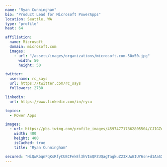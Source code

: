 ```yaml
---
name: "Ryan Cunningham"
bio: "Product Lead for Microsoft PowerApps"
location: Seattle, WA
type: "profile"
heat: 64

affiliation:
  name: Microsoft
  domain: microsoft.com
  images:
    - url: "/assets/images/organizations/microsoft.com-50x50.jpg"
      width: 50
      height: 50

twitter:
  username: rc_says
  url: https://twitter.com/rc_says
  followers: 2730

linkedin:
  url: https://www.linkedin.com/in/rycu

topics:
  - Power Apps

images:
  - url: https://pbs.twimg.com/profile_images/459747717862805504/CJIGZejd_400x400.png
    width: 400
    height: 400
    isCached: true
    title: "Ryan Cunningham"

secured: "HiQwRbqnFqKsRfyCUBCFekEl3hVImQFZUQagTagkuZ23XUwGIUY6sn+d1AaSXAqoJ0ZZeiEUs+KnBZUY+h+/6qwRM+JyyZ4I4qOQ917ppVhHjUThCJJSEbGLTs22mMRMZGB3NHaQjDdgIA5iIsNL6eKz7HrOxOgeOXLiWhwNA5IGcHPBqfg87a+2Tz9Ytfwlr07rSypLoy/NZrOgTkg3wvkpYfI9LvxYHi1Sh9IOvN/hA2vHhXdVRNkMIIAIfIgTBaJAbhvNSXcQZqw49qwN6Vug15Vr11Z+HZOLDJKQhUoPM6yNB7OeBIHCIS/rCq97vKfPAPeHqD7kLH07FFeer+QXEaabmdVSY/3yL7h77yP1o9qdWDH7vCBDlrPpHDA/M92MrGQHYkI6+A2cef30C4naLZHiSKQrQCLP91ZiWU0=;7H182pkd9PRTvVKShdp+UQ=="
---
```


